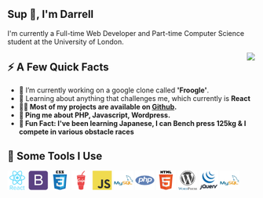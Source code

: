 <h2>Sup 👋, I'm Darrell</a></h2>
<p>I'm currently a Full-time Web Developer and Part-time Computer Science student at the University of London.</p>
<img align="right" src="https://media1.giphy.com/media/13HgwGsXF0aiGY/giphy.gif" />
<h2>⚡️ A Few Quick Facts</h2>
<ul>
<li>🔭 I’m currently working on a google clone called <strong>'Froogle'</strong></a>.</li>
<li>🧐 Learning about anything that challenges me, which currently is <strong>React</strong</li>
<li>👨‍💻 Most of my projects are available on <a href="https://github.com/Kreceo">Github</a>.</li>
<li>💬 Ping me about <strong>PHP, Javascript, Wordpress</strong>.</li>
<li>🎉 Fun Fact: I've been learning Japanese, I can Bench press 125kg & I compete in various obstacle races</li>
</ul>

<h2>🚀 Some Tools I Use</h2>
<p align="left">
<img src="https://raw.githubusercontent.com/devicons/devicon/master/icons/react/react-original-wordmark.svg" alt="react" width="40" height="40" />
<img src="https://raw.githubusercontent.com/devicons/devicon/master/icons/bootstrap/bootstrap-plain.svg" alt="bootstrap" width="40" height="40" />
<img src="https://raw.githubusercontent.com/devicons/devicon/master/icons/css3/css3-original-wordmark.svg" alt="css3" width="40" height="40" />
<img src="https://raw.githubusercontent.com/devicons/devicon/master/icons/gulp/gulp-plain.svg" alt="gulp" width="40" height="40" />
<img src="https://raw.githubusercontent.com/devicons/devicon/master/icons/javascript/javascript-original.svg" alt="javascript" width="40" height="40" />
<img src="https://raw.githubusercontent.com/devicons/devicon/master/icons/mysql/mysql-original-wordmark.svg" alt="mysql" width="40" height="40" />
<img src="https://raw.githubusercontent.com/devicons/devicon/master/icons/php/php-plain.svg" alt="php" width="40" height="40" />
  <img src="https://raw.githubusercontent.com/devicons/devicon/master/icons/html5/html5-original-wordmark.svg" alt="html5" width="40" height="40" />
  <img src="https://raw.githubusercontent.com/devicons/devicon/master/icons/wordpress/wordpress-original.svg" alt="wordpress" width="40" height="40" />
    <img src="https://raw.githubusercontent.com/devicons/devicon/master/icons/jquery/jquery-original-wordmark.svg" alt="html5" width="40" height="40" />
  <img src="https://raw.githubusercontent.com/devicons/devicon/master/icons/mysql/mysql-original-wordmark.svg" alt="mysql" width="40" height="40" />

</p>

